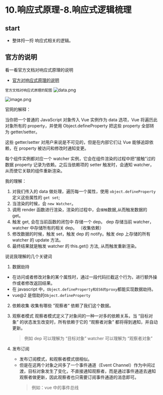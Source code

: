 # 10.响应式原理-8.响应式逻辑梳理

## start

- 整体捋一捋 响应式相关的逻辑。

## 官方的说明

看一看官方文档对响应式原理的说明

- [官方对响应式原理的说明](https://v2.cn.vuejs.org/v2/guide/reactivity.html)

`官方文档对响应式原理的配图`
![data.png](https://p6-juejin.byteimg.com/tos-cn-i-k3u1fbpfcp/dc5ac8a8125341b59514bbd42f2301f1~tplv-k3u1fbpfcp-watermark.image?)

![image.png](https://p6-juejin.byteimg.com/tos-cn-i-k3u1fbpfcp/7b06274e0de14d5697668eff016483ca~tplv-k3u1fbpfcp-watermark.image?)

官网的解释：

当你把一个普通的 JavaScript 对象传入 Vue 实例作为 data 选项，Vue 将遍历此对象所有的 property，并使用 Object.defineProperty 把这些 property 全部转为 getter/setter。

这些 getter/setter 对用户来说是不可见的，但是在内部它们让 Vue 能够追踪依赖，在 property 被访问和修改时通知变更。

每个组件实例都对应一个 watcher 实例，它会在组件渲染的过程中把“接触”过的数据 property 记录为依赖。之后当依赖项的 setter 触发时，会通知 watcher，从而使它关联的组件重新渲染。

我的理解：

1. 对我们传入的 data 做处理，遍历每一个属性，使用 `object.defineProperty` 定义这些属性的 `get set`;
2. 当渲染的时候，会 `new Watcher`。
3. 调用 render 函数进行渲染，渲染的过程中，会`接触`数据,从而触发数据的 get。
4. 触发 get, 会在当前函数的闭包中 存储一个 dep。 dep 存储当前 watcher，watcher 中存储所有的相关 dep。 （收集依赖）
5. 修改数据的时候，触发 set，触发 dep 的 notify。触发 dep 上存储的所有 watcher 的 update 方法。
6. 最终结果就是触发 watcher 的 this.get() 方法, 从而触发重新渲染。

说说我理解的几个关键词

1. 数据劫持

- 在访问或者修改对象的某个属性时，通过一段代码拦截这个行为，进行额外操作或者修改返回结果。
- 在 javascript 中，`Object.defineProperty和ES6的proxy`都能实现数据劫持。
- vue@2 是借助的`Object.defineProperty`

2. 依赖收集
   收集有哪些 ”观察者“ 依赖了我们这个数据。

3. 观察者模式
   观察者模式定义了对象间的一种一对多的依赖关系，当 “目标对象” 的状态发生改变时，所有依赖于它的 “观察者对象” 都将得到通知，并自动更新。

   > 例如
   > dep 可以理解为 “目标对象”
   > watcher 可以理解为 “观察者对象”

4. 发布订阅
   - 发布订阅模式，和观察者模式很相似。
   - 但是在这两个对象之间多了一个事件通道（Event Channel）作为中间过渡，目标对象发生了变化，不直接通知观察者，而是通过事件通道去通知观察者做更新，因此观察者也只需要订阅事件通道的消息即可。
     > 例如：vue 中的事件总线
